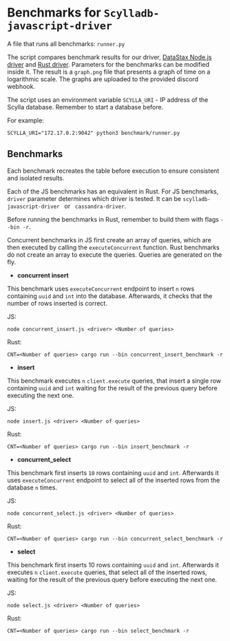 # Benchmarks for `Scylladb-javascript-driver`

A file that runs all benchmarks: `runner.py`

The script compares benchmark results for our driver, [DataStax Node.js driver](https://github.com/datastax/nodejs-driver) and [Rust driver](https://github.com/scylladb/scylla-rust-driver). Parameters for the benchmarks can be modified inside it. The result is a `graph.png` file that presents a graph of time on a logarithmic scale. The graphs are uploaded to the provided discord webhook.

The script uses an environment variable `SCYLLA_URI` - IP address of the Scylla database. Remember to start a database before.

For example:
```
SCYLLA_URI="172.17.0.2:9042" python3 benchmark/runner.py
```

## Benchmarks

Each benchmark recreates the table before execution to ensure consistent and isolated results.

Each of the JS benchmarks has an equivalent in Rust. For JS benchmarks, `driver` parameter determines which driver is tested. It can be `scylladb-javascript-driver ` or ` cassandra-driver`. 

Before running the benchmarks in Rust, remember to build them with flags `--bin -r`. 

Concurrent benchmarks in JS first create an array of queries, which are then executed by calling the `executeConcurrent` function. 
Rust benchmarks do not create an array to execute the queries. Queries are generated on the fly.

- **concurrent insert**

This benchmark uses `executeConcurrent` endpoint to insert `n` rows containing `uuid` and `int` into the database. Afterwards, it checks that the number of rows inserted is correct.

JS: 
```
node concurrent_insert.js <driver> <Number of queries>
```
Rust:
```
CNT=<Number of queries> cargo run --bin concurrent_insert_benchmark -r
```

- **insert**

This benchmark executes `n` `client.execute` queries, that insert a single row containing `uuid` and `int` waiting for the result of the previous query before executing the next one.


JS: 
```
node insert.js <driver> <Number of queries>
```
Rust:
```
CNT=<Number of queries> cargo run --bin insert_benchmark -r
```

- **concurrent_select**

This benchmark first inserts `10` rows containing `uuid` and `int`. Afterwards it uses `executeConcurrent` endpoint to select all of the inserted rows from the database `n` times.

JS: 
```
node concurrent_select.js <driver> <Number of queries>
```
Rust:
```
CNT=<Number of queries> cargo run --bin concurrent_select_benchmark -r
```


- **select**

This benchmark first inserts 10 rows containing `uuid` and `int`. Afterwards it executes `n` `client.execute` queries, that select all of the inserted rows, waiting for the result of the previous query before executing the next one.

JS: 
```
node select.js <driver> <Number of queries>
```
Rust:
```
CNT=<Number of queries> cargo run --bin select_benchmark -r
```
